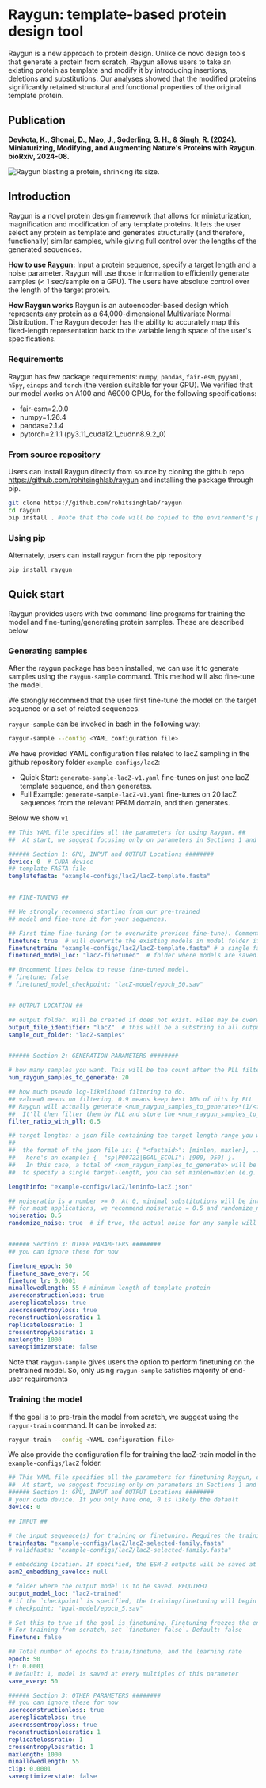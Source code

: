 # Raygun: template-based protein design tool

Raygun is a new approach to protein design. Unlike de novo design tools
that generate a protein from scratch, Raygun allows users to take an
existing protein as template and modify it by introducing insertions,
deletions and substitutions. Our analyses showed that the modified
proteins significantly retained structural and functional properties of
the original template protein.

## Publication

**Devkota, K., Shonai, D., Mao, J., Soderling, S. H., & Singh, R.
(2024). Miniaturizing, Modifying, and Augmenting Nature's Proteins with
Raygun. bioRxiv, 2024-08.**

![Raygun blasting a protein, shrinking its size.](logo-tiny.png)

## Introduction

Raygun is a novel protein design framework that allows for
miniaturization, magnification and modification of any template
proteins. It lets the user select any protein as template and generates
structurally (and therefore, functionally) similar samples, while giving
full control over the lengths of the generated sequences.

**How to use Raygun:** Input a protein sequence, specify a target length
and a noise parameter. Raygun will use those information to efficiently
generate samples (< 1 sec/sample on a GPU). The users have absolute
control over the length of the target protein.

**How Raygun works** Raygun is an autoencoder-based design which
represents any protein as a 64,000-dimensional Multivariate Normal
Distribution. The Raygun decoder has the ability to accurately map this
fixed-length representation back to the variable length space of the
user's specifications.


### Requirements

Raygun has few package requirements: `numpy`,
`pandas`, `fair-esm`, `pyyaml`, `h5py`, `einops` and `torch`
(the version suitable for your GPU). We verified that our model works on
A100 and A6000 GPUs, for the following specifications:

-   fair-esm=2.0.0
-   numpy=1.26.4
-   pandas=2.1.4
-   pytorch=2.1.1 (py3.11_cuda12.1_cudnn8.9.2_0)

### From source repository

Users can install Raygun directly from source by cloning the github repo
<https://github.com/rohitsinghlab/raygun> and installing the package
through pip.

``` bash
git clone https://github.com/rohitsinghlab/raygun
cd raygun
pip install . #note that the code will be copied to the environment's packages directory, so your localdir changes will not be reflected unless you reinstall
```

### Using pip

Alternately, users can install raygun from the pip repository

``` bash
pip install raygun
```

## Quick start

Raygun provides users with two command-line programs for training the
model and fine-tuning/generating protein samples. These are described
below

### Generating samples

After the raygun package has been installed, we can use it to generate
samples using the `raygun-sample` command. This method will
also fine-tune the model.

We strongly recommend that the user first fine-tune the model on the
target sequence or a set of related sequences.

`raygun-sample` can be invoked in bash in the following way:

``` bash
raygun-sample --config <YAML configuration file>
```

We have provided YAML configuration files related to lacZ sampling in the github repository folder `example-configs/lacZ`:
-   Quick Start: `generate-sample-lacZ-v1.yaml`
    fine-tunes on just one lacZ template sequence, and then
    generates.
-   Full Example: `generate-sample-lacZ-v1.yaml`
    fine-tunes on 20 lacZ sequences from the relevant PFAM domain,
    and then generates.

Below we show `v1`

``` YAML
## This YAML file specifies all the parameters for using Raygun. ##
##  At start, we suggest focusing only on parameters in Sections 1 and 2.  

###### Section 1: GPU, INPUT and OUTPUT Locations ########
device: 0  # CUDA device
## template FASTA file
templatefasta: "example-configs/lacZ/lacZ-template.fasta" 


## FINE-TUNING ##

## We strongly recommend starting from our pre-trained
## model and fine-tune it for your sequences.

## First time fine-tuning (or to overwrite previous fine-tune). Comment these lines if reusing fine-tuned model. 
finetune: true  # will overwrite the existing models in model folder if it exists
finetunetrain: "example-configs/lacZ/lacZ-template.fasta" # a single fasta file containing 1 or more sequences you want to fine-tune the decoder on
finetuned_model_loc: "lacZ-finetuned"  # folder where models are saved. Will be created if it doesn't exist

## Uncomment lines below to reuse fine-tuned model. 
# finetune: false
# finetuned_model_checkpoint: "lacZ-model/epoch_50.sav" 


## OUTPUT LOCATION ##

## output folder. Will be created if does not exist. Files may be overwritten if names clash
output_file_identifier: "lacZ"  # this will be a substring in all output files produced
sample_out_folder: "lacZ-samples"


###### Section 2: GENERATION PARAMETERS ########

# how many samples you want. This will be the count after the PLL filtering
num_raygun_samples_to_generate: 20

## how much pseudo log-likelihood filtering to do.
## value=0 means no filtering, 0.9 means keep best 10% of hits by PLL
## Raygun will actually generate <num_raygun_samples_to_generate>*(1/<filter_ratio_with_pll>) entries, storing them in a file with "unfiltered" in its name
##  It'll then filter them by PLL and store the <num_raygun_samples_to_generate> sequences in a file with "filtered" in its name
filter_ratio_with_pll: 0.5

## target lengths: a json file containing the target length range you want for each template
##
##  the format of the json file is: { "<fastaid>": [minlen, maxlen], ... }
##   here's an example: {  "sp|P00722|BGAL_ECOLI": [900, 950] }.
##   In this case, a total of <num_raygun_samples_to_generate> will be generated across 900-950 length
##  to specify a single target-length, you can set minlen=maxlen (e.g. [900,900])

lengthinfo: "example-configs/lacZ/leninfo-lacZ.json"

## noiseratio is a number >= 0. At 0, minimal substitutions will be introduced. If you go over 2.25, expect >50% substitution rate
## for most applications, we recommend noiseratio = 0.5 and randomize_noise = true 
noiseratio: 0.5
randomize_noise: true  # if true, the actual noise for any sample will actually be sampled from uniform(0, <noiseratio>)


###### Section 3: OTHER PARAMETERS ########
## you can ignore these for now

finetune_epoch: 50
finetune_save_every: 50
finetune_lr: 0.0001
minallowedlength: 55 # minimum length of template protein
usereconstructionloss: true
usereplicateloss: true
usecrossentropyloss: true
reconstructionlossratio: 1
replicatelossratio: 1
crossentropylossratio: 1
maxlength: 1000 
saveoptimizerstate: false
```

Note that `raygun-sample` gives users the option to perform
finetuning on the pretrained model. So, only using
`raygun-sample` satisfies majority of end-user requirements

### Training the model

If the goal is to pre-train the model from scratch, we suggest using the
`raygun-train` command. It can be invoked as:

``` bash
raygun-train --config <YAML configuration file>
```

We also provide the configuration file for training the lacZ-train model
in the `example-configs/lacZ` folder.

``` YAML
## This YAML file specifies all the parameters for finetuning Raygun, or training it from scratch ##
##  At start, we suggest focusing only on parameters in Sections 1 and 2.  
###### Section 1: GPU, INPUT and OUTPUT Locations ########
# your cuda device. If you only have one, 0 is likely the default
device: 0

## INPUT ##

# the input sequence(s) for training or finetuning. Requires the training fasta file. If the validation fasta not specified, the training epoch will not perform the validation step
trainfasta: "example-configs/lacZ/lacZ-selected-family.fasta"
# validfasta: "example-configs/lacZ/lacZ-selected-family.fasta"

# embedding location. If specified, the ESM-2 outputs will be saved at this location. If set to null, the embeddings are not saved
esm2_embedding_saveloc: null

# folder where the output model is to be saved. REQUIRED
output_model_loc: "lacZ-trained"
# if the `checkpoint` is specified, the training/finetuning will begin from this checkpoint. If not provided, the program will use the pretrain model
# checkpoint: "bgal-model/epoch_5.sav"

# Set this to true if the goal is finetuning. Finetuning freezes the encoder parameters only updating the Raygun decoder
# For training from scratch, set `finetune: false`. Default: false
finetune: false

## Total number of epochs to train/finetune, and the learning rate
epoch: 50
lr: 0.0001
# Default: 1, model is saved at every multiples of this parameter
save_every: 50

###### Section 3: OTHER PARAMETERS ########
## you can ignore these for now
usereconstructionloss: true
usereplicateloss: true
usecrossentropyloss: true
reconstructionlossratio: 1
replicatelossratio: 1
crossentropylossratio: 1
maxlength: 1000
minallowedlength: 55
clip: 0.0001
saveoptimizerstate: false
```
